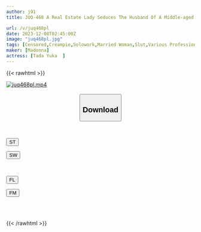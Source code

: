 ```yaml
---
author: j91
title: JUQ-468 A Real Estate Lady Seduces The Husband Of A Middle-aged Couple Who Came To See The House With Panty Shots And Obscene Whispers. Reverse NTR Yuka Tada

url: /v/juq468pl
date: 2023-12-08T02:45:00Z
image: "juq468pl.jpg"
tags: [Censored,Creampie,Solowork,Married Woman,Slut,Various Professions,Mature Woman	 ]
maker: [Madonna]
actress: [Tada Yuka  ]
---
```



{{< rawhtml >}}

<div class="video" data-videoid="1qoXJJBxWaSeWZe">
    <a href="javascript:;">
        <img src="/v/juq468pl/juq468pl.jpg" width="WIDTH" height="HEIGHT" alt="juq468pl.mp4" loading="lazy">
    </a>
</div>

<script type="text/javascript" src="https://j91.asia/asset/on-demand-st.js"></script>

<br>
  <link rel="stylesheet" href="https://j91.asia/asset/bs5.css">
  
  <center>
  <button class="btn btn-primary" type="button" data-bs-toggle="collapse" data-bs-target=".multi-collapse" aria-expanded="false" aria-controls="multiCollapseExample1 multiCollapseExample2"><h2>Download</h2></button></center>
</p>
<div class="row">
  <div class="col">
    <div class="collapse multi-collapse" id="multiCollapseExample1">
      <div class="card card-body">
	      	      <br>
<div class="buttons">  
<p><a href="https://streamtape.to/v/1qoXJJBxWaSeWZe" target="_blank"><button class="btn-hover color-3"><i class="fa fa-download"></i> ST</button></a></p>
<p><a href="https://flaswish.com/o97jvr1i4s4f" target="_blank"><button class="btn-hover color-2"><i class="fa fa-download"></i> SW</button></a></p></div>
    </div>
  </div>
</div>
  <div class="col">
    <div class="collapse multi-collapse" id="multiCollapseExample2">
      <div class="card card-body">
	      <br>
<div class="buttons">
<p><a href="javascript:;" target="_blank"><button class="btn-hover color-9"><i class="fa fa-download"></i> FL</button></a></p>
<p><a href="javascript:;" target="_blank"><button class="btn-hover color-8"><i class="fa fa-download"></i> FM</button></a></p></div>
<br><br>
      </div>
    </div>
  </div>
</div>

{{< /rawhtml >}}